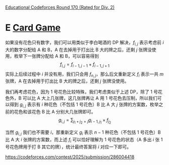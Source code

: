[Educational Codeforces Round 170 (Rated for Div. 2)](https://codeforces.com/contest/2025)

# E [Card Game](https://codeforces.com/contest/2025/problem/E)

如果没有花色只有数字，我们可以用类似于李白喝酒的 DP 解决，$f_{i, j}$ 表示考虑前 $i$ 大的数字分配给 A 和 B，A 在去掉用于打出比 B 大的牌之后，还剩 $j$ 张牌没使用，枚举下一张牌分配给 A 和 B，可以容易得到
$$
f_{i, j} = f_{i - 1, j - 1} + f_{i - 1, j + 1}
$$
实际上后续过程中 $i$ 并没有用，我们只会用 $f_{n, j}$，那么后文重新定义 $f_i$ 表示一共 $m$ 张牌，A 在去掉用于打出比 B 大的牌之后，还剩 $j$ 张牌没使用。

我们再考虑花色，因为 1 号花色比较特殊，我们考虑类似于上述 DP，除了 1 号花色外，B 可以比 A 大上几张牌，这几张牌再让 A 用 1 号花色去压制，所以我们可以得到 $g_{i, j}$ 表示有 $i$ 种花色（不包括 1 号花色）B 比 A 大 $j$ 张牌的方案数，枚举之前的花色和该花色 B 比 A 分别大几张牌即可。
$$
g_{i, j} = \sum_{j_1 + j_2 = j} g_{i - 1, j_1} \times f_{j_2}
$$


当然 $g_{i, j}$ 我们也不需要 $i$，那重新定义 $g_{i}$ 表示 $n - 1$ 种花色（不包括 1 号花色）B 比 A 大 $i$ 张牌的方案数，而上述 $f_i$ 可以恰好理解为 1 号花色的状态（A 多出 $i$ 张 1 号花色牌用于打 B 其它的牌），统计最终答案将 $i$ 对应一下即可。

https://codeforces.com/contest/2025/submission/286004418